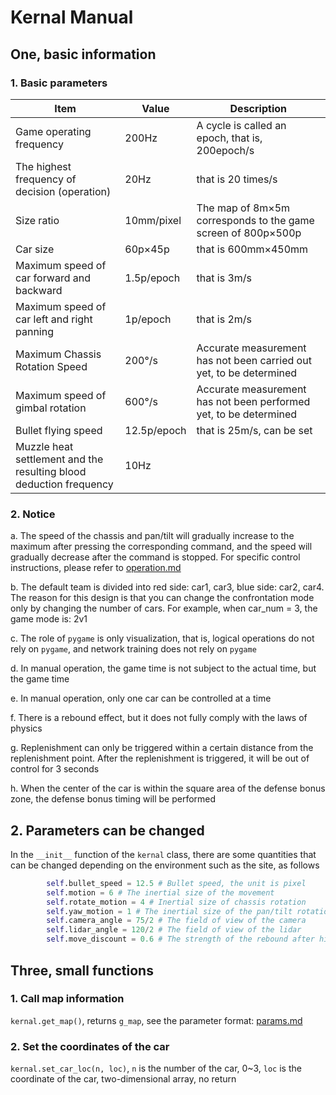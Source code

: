 # Kernal Manual

## One, basic information

### 1. Basic parameters

|Item|Value|Description|
|-|-|-|
|Game operating frequency|200Hz|A cycle is called an epoch, that is, 200epoch/s|
|The highest frequency of decision (operation)|20Hz|that is 20 times/s|
|Size ratio|10mm/pixel|The map of 8m×5m corresponds to the game screen of 800p×500p|
|Car size|60p×45p|that is 600mm×450mm|
|Maximum speed of car forward and backward|1.5p/epoch|that is 3m/s|
|Maximum speed of car left and right panning|1p/epoch|that is 2m/s|
|Maximum Chassis Rotation Speed|200°/s|Accurate measurement has not been carried out yet, to be determined|
|Maximum speed of gimbal rotation|600°/s|Accurate measurement has not been performed yet, to be determined|
|Bullet flying speed|12.5p/epoch|that is 25m/s, can be set|
|Muzzle heat settlement and the resulting blood deduction frequency|10Hz||

### 2. Notice

a. The speed of the chassis and pan/tilt will gradually increase to the maximum after pressing 
the corresponding command, and the speed will gradually decrease after the command is stopped.
For specific control instructions, please refer to [operation.md](./operation.md)

b. The default team is divided into red side: car1, car3, blue side: car2, car4. The reason for 
this design is that you can change the confrontation mode only by changing the number of cars.
For example, when car_num = 3, the game mode is: 2v1

c. The role of `pygame` is only visualization, that is, logical operations do not rely on `pygame`, 
and network training does not rely on `pygame`

d. In manual operation, the game time is not subject to the actual time, but the game time

e. In manual operation, only one car can be controlled at a time

f. There is a rebound effect, but it does not fully comply with the laws of physics

g. Replenishment can only be triggered within a certain distance from the replenishment point. After 
the replenishment is triggered, it will be out of control for 3 seconds

h. When the center of the car is within the square area of the defense bonus zone, the defense 
bonus timing will be performed

## 2. Parameters can be changed

In the `__init__` function of the `kernal` class, there are some quantities that can be changed 
depending on the environment such as the site, as follows

``` python
        self.bullet_speed = 12.5 # Bullet speed, the unit is pixel
        self.motion = 6 # The inertial size of the movement
        self.rotate_motion = 4 # Inertial size of chassis rotation
        self.yaw_motion = 1 # The inertial size of the pan/tilt rotation
        self.camera_angle = 75/2 # The field of view of the camera
        self.lidar_angle = 120/2 # The field of view of the lidar
        self.move_discount = 0.6 # The strength of the rebound after hitting the wall
```

## Three, small functions

### 1. Call map information

`kernal.get_map()`, returns `g_map`, see the parameter format: [params.md](./params.md/#g_map)

### 2. Set the coordinates of the car

`kernal.set_car_loc(n, loc)`, `n` is the number of the car, 0~3, `loc` is the coordinate of the car,
 two-dimensional array, no return